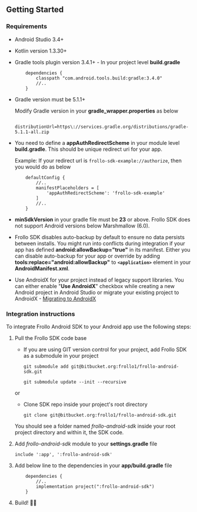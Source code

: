 ## Getting Started

### Requirements

- Android Studio 3.4+
- Kotlin version 1.3.30+
- Gradle tools plugin version 3.4.1+ - In your project level **build.gradle**    
    ```    
        dependencies {    
            classpath "com.android.tools.build:gradle:3.4.0"    
            //..    
        }    
    ```
- Gradle version must be 5.1.1+

    Modify Gradle version in your **gradle_wrapper.properties** as below

    ```
        distributionUrl=https\://services.gradle.org/distributions/gradle-5.1.1-all.zip
    ```
- You need to define a **appAuthRedirectScheme** in your module level **build.gradle**. This should be unique redirect uri for your app.    

    Example: If your redirect url is `frollo-sdk-example://authorize`, then you would do as below

    ```
        defaultConfig {
            //..
            manifestPlaceholders = [
                'appAuthRedirectScheme': 'frollo-sdk-example'
            ]
            //..
        }
    ```
- **minSdkVersion** in your gradle file must be **23** or above. Frollo SDK does not support Android versions below Marshmallow (6.0).
- Frollo SDK disables auto-backup by default to ensure no data persists between installs. You might run into conflicts during integration if your app has defined **android:allowBackup="true"** in its manifest. Either you can disable auto-backup for your app or override by adding **tools:replace="android:allowBackup"** to **`<application>`** element in your **AndroidManifest.xml**.
- Use AndroidX for your project instead of legacy support libraries. You can either enable "**Use AndroidX**" checkbox while creating a new Android project in Android Studio or migrate your existing project to AndroidX - [Migrating to AndroidX](https://developer.android.com/jetpack/androidx/migrate)

### Integration instructions

To integrate Frollo Android SDK to your Android app use the following steps:

1. Pull the Frollo SDK code base    

      - If you are using GIT version control for your project, add Frollo SDK as a submodule in your project    

        `git submodule add git@bitbucket.org:frollo1/frollo-android-sdk.git`    
    
        `git submodule update --init --recursive`    

      or

      - Clone SDK repo inside your project's root directory    

        `git clone git@bitbucket.org:frollo1/frollo-android-sdk.git`    

    You should see a folder named _frollo-android-sdk_ inside your root project directory and within it, the SDK code.

2. Add _frollo-android-sdk_ module to your **settings.gradle** file

    `include ':app', ':frollo-android-sdk'`

3. Add below line to the dependencies in your **app/build.gradle** file    
    ```    
        dependencies {    
            //..    
            implementation project(":frollo-android-sdk")    
        }    
    ```
4. Build! 👷‍♂️